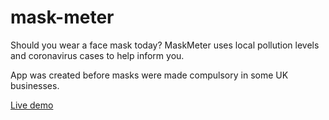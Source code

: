 # mask-meter
Should you wear a face mask today? MaskMeter uses local pollution levels and coronavirus cases to help inform you. 

App was created before masks were made compulsory in some UK businesses. 

[Live demo](https://maskmeter.netlify.app/)
